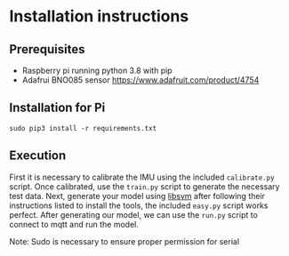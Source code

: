 # Installation instructions

## Prerequisites

* Raspberry pi running python 3.8 with pip
* Adafrui BNO085 sensor https://www.adafruit.com/product/4754

## Installation for Pi

`sudo pip3 install -r requirements.txt`

## Execution

First it is necessary to calibrate the IMU using the included `calibrate.py` script.
Once calibrated, use the `train.py` script to generate the necessary test data.
Next, generate your model using [libsvm](https://github.com/cjlin1/libsvm) after following their instructions listed to install the tools, the included `easy.py` script works perfect. After generating our model, we can use the `run.py` script to connect to mqtt and run the model. 

Note: Sudo is necessary to ensure proper permission for serial